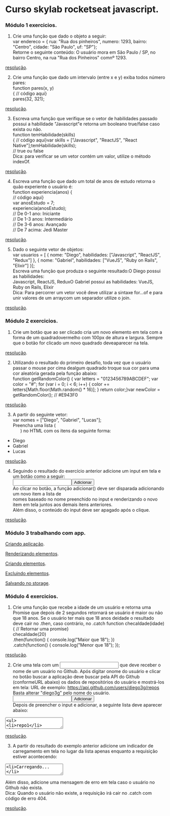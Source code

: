 # Curso skylab rocketseat javascript.

### Módulo 1 exercicios.

1. Crie uma função que dado o objeto a seguir:  
var endereco = {  rua: "Rua dos pinheiros",  numero: 1293,  bairro: "Centro",  cidade: "São Paulo",  uf: "SP"};  
Retorne o seguinte conteúdo: O usuário mora em São Paulo / SP, no bairro Centro, na rua "Rua dos Pinheiros" comnº 1293.  

[resolução](https://github.com/ArnaldoBatista/curso-skylab-rocketseat-js/blob/master/modulo_1.html#L13).  

2. Crie uma função que dado um intervalo (entre x e y) exiba todos número pares:  
function pares(x, y)  
{  // código aqui}  
pares(32, 321);  

[resolução](https://github.com/ArnaldoBatista/curso-skylab-rocketseat-js/blob/master/modulo_1.html#L30).  

3. Escreva uma função que verifique se o vetor de habilidades passado possui a habilidade "Javascript"e retorna um booleano true/false caso exista ou não.  
function temHabilidade(skills)  
{  // código aqui}var skills = ["Javascript", "ReactJS", "React Native"];temHabilidade(skills);  
// true ou false  
Dica: para verificar se um vetor contém um valor, utilize o método indexOf.  

[resolução](https://github.com/ArnaldoBatista/curso-skylab-rocketseat-js/blob/master/modulo_1.html#L42).  

4. Escreva uma função que dado um total de anos de estudo retorna o quão experiente o usuário é:  
function experiencia(anos) {    
// código aqui}  
var anosEstudo = 7;  
experiencia(anosEstudo);  
// De 0-1 ano: Iniciante  
// De 1-3 anos: Intermediário  
// De 3-6 anos: Avançado  
// De 7 acima: Jedi Master  

[resolução](https://github.com/ArnaldoBatista/curso-skylab-rocketseat-js/blob/master/modulo_1.html#L54).  

5. Dado o seguinte vetor de objetos:  
var usuarios = [  {    nome: "Diego",    habilidades: ["Javascript", "ReactJS", "Redux"]  },  {    nome: "Gabriel",    habilidades: ["VueJS", "Ruby on Rails", "Elixir"]  }];  
Escreva uma função que produza o seguinte resultado:O Diego possui as habilidades:  
Javascript, ReactJS, ReduxO Gabriel possui as habilidades: VueJS, Ruby on Rails, Elixir  
Dica: Para percorrer um vetor você deve utilizar a sintaxe for...of e para unir valores de um arraycom um separador utilize o join.

[resolução](https://github.com/ArnaldoBatista/curso-skylab-rocketseat-js/blob/master/modulo_1.html#L72).  

### Módulo 2 exercicios.  

1. Crie um botão que ao ser clicado cria um novo elemento em tela com a forma de um quadradovermelho com 100px de altura e     largura. Sempre que o botão for clicado um novo quadrado deveaparecer na tela.  

[resolução](https://github.com/ArnaldoBatista/curso-skylab-rocketseat-js/blob/master/modulo_2.html#L29).  

2. Utilizando o resultado do primeiro desafio, toda vez que o usuário passar o mouse por cima dealgum quadrado troque sua cor   para uma cor aleatória gerada pela função abaixo:  
function getRandomColor() {  var letters = "0123456789ABCDEF";  var color = "#";  for (var i = 0; i < 6; i++) {    color +=   letters[Math.floor(Math.random() * 16)];  }  return color;}var newColor = getRandomColor(); // #E943F0  

[resolução](https://github.com/ArnaldoBatista/curso-skylab-rocketseat-js/blob/master/modulo_2.html#L20).  

3. A partir do seguinte vetor:  
var nomes = ["Diego", "Gabriel", "Lucas"];  
Preencha uma lista (<ul>) no HTML com os itens da seguinte forma:  
* Diego  
* Gabriel  
* Lucas  
  
[resolução](https://github.com/ArnaldoBatista/curso-skylab-rocketseat-js/blob/master/modulo_2.html#L48).  

4. Seguindo o resultado do exercício anterior adicione um input em tela e um botão como a seguir:  
<input type="text" name="nome"><button onClick="adicionar()">Adicionar</button>  
Ao clicar no botão, a função adicionar() deve ser disparada adicionando um novo item a lista de  
nomes baseado no nome preenchido no input e renderizando o novo item em tela juntos aos demais itens anteriores.  
Além disso, o conteúdo do input deve ser apagado após o clique. 

[resolução](https://github.com/ArnaldoBatista/curso-skylab-rocketseat-js/blob/master/modulo_2.html#L58).  

### Módulo 3 trabalhando com app.  

[Criando aplicação](https://github.com/ArnaldoBatista/curso-skylab-rocketseat-js/blob/master/modulo_3.html).  

[Renderizando elementos](https://github.com/ArnaldoBatista/curso-skylab-rocketseat-js/blob/master/modulo_3.html#L20).  

[Criando elementos](https://github.com/ArnaldoBatista/curso-skylab-rocketseat-js/blob/master/modulo_3.html#L46).  

[Excluindo elementos](https://github.com/ArnaldoBatista/curso-skylab-rocketseat-js/blob/master/modulo_3.html#L56).

[Salvando no storage](https://github.com/ArnaldoBatista/curso-skylab-rocketseat-js/blob/master/modulo_3.html#L62).  

### Módulo 4 exercicios.  

1. Crie uma função que recebe a idade de um usuário e retorna uma Promise que depois de 2 segundos retornará se usuário é maior ou não que 18 anos. Se o usuário ter mais que 18 anos deidade o resultado deve cair no .then, caso contrário, no .catch    function checaIdade(idade)  
{  // Retornar uma promise}  
checaIdade(20)  
.then(function() { console.log("Maior que 18"); })  
.catch(function() { console.log("Menor que 18"); });  

[resolução](https://github.com/ArnaldoBatista/curso-skylab-rocketseat-js/blob/master/modulo_4.html#L66).  

2. Crie uma tela com um <input> que deve receber o nome de um usuário no Github. Após digitar onome do usuário e clicar no botão buscar a aplicação deve buscar pela API do Github (conformeURL abaixo) os dados de repositórios do usuário e mostrá-los em tela:    URL de exemplo: https://api.github.com/users/diego3g/repos Basta alterar "diego3g" pelo nome do usuário.  
<input type="text" name="user"><button onclick="">Adicionar</button>  
Depois de preencher o input e adicionar, a seguinte lista deve aparecer abaixo:  

<textarea>
<ul>  
<li>repo1</li>  
<li>repo2</li>  
<li>repo3</li>  
<li>repo4</li>  
<li>repo5</li>  
</ul>  
</textarea>

[resolução](https://github.com/ArnaldoBatista/curso-skylab-rocketseat-js/blob/master/modulo_4.html#L85).  

3. A partir do resultado do exemplo anterior adicione um indicador de carregamento em tela no lugar
da lista apenas enquanto a requisição estiver acontecendo:  
<textarea><li>Carregando...</li></textarea>  
Além disso, adicione uma mensagem de erro em tela caso o usuário no Github não exista.  
Dica: Quando o usuário não existe, a requisição irá cair no .catch com código de erro 404.  

[resolução](https://github.com/ArnaldoBatista/curso-skylab-rocketseat-js/blob/master/modulo_4.html#L112).
